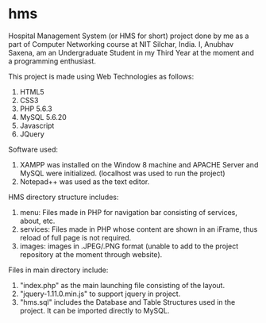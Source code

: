 hms
===

Hospital Management System (or HMS for short) project done by me as a part of Computer Networking course at NIT Silchar, India.
I, Anubhav Saxena, am an Undergraduate Student in my Third Year at the moment and a programming enthusiast.

This project is made using Web Technologies as follows:
  1. HTML5
  2. CSS3
  3. PHP 5.6.3
  4. MySQL 5.6.20
  5. Javascript
  6. JQuery

Software used:
  1. XAMPP was installed on the Window 8 machine and APACHE Server and MySQL were initialized. (localhost was used to run the project)
  2. Notepad++ was used as the text editor.

HMS directory structure includes:
  1. menu:      Files made in PHP for navigation bar consisting of services, about, etc.
  2. services:  Files made in PHP whose content are shown in an iFrame, thus reload of full page is not required.
  3. images:    images in .JPEG/.PNG format (unable to add to the project repository at the moment through website).

Files in main directory include:
  1. "index.php" as the main launching file consisting of the layout.
  2. "jquery-1.11.0.min.js" to support jquery in project.
  3. "hms.sql" includes the Database and Table Structures used in the project. It can be imported directly to MySQL.
